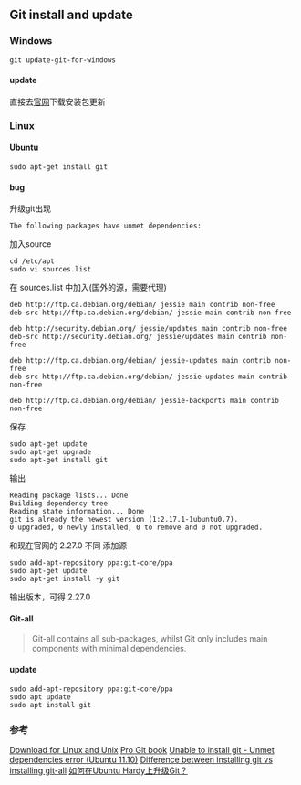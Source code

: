 ## Git install and update

### Windows

```language
git update-git-for-windows
```

#### update
直接去[官网](https://git-scm.com/downloads)下载安装包更新

### Linux

#### Ubuntu
```language
sudo apt-get install git
```
#### bug

升级git出现
```language
The following packages have unmet dependencies:
```

加入source
```language
cd /etc/apt
sudo vi sources.list
```

在 sources.list 中加入(国外的源，需要代理)
```language
deb http://ftp.ca.debian.org/debian/ jessie main contrib non-free
deb-src http://ftp.ca.debian.org/debian/ jessie main contrib non-free

deb http://security.debian.org/ jessie/updates main contrib non-free
deb-src http://security.debian.org/ jessie/updates main contrib non-free

deb http://ftp.ca.debian.org/debian/ jessie-updates main contrib non-free
deb-src http://ftp.ca.debian.org/debian/ jessie-updates main contrib non-free

deb http://ftp.ca.debian.org/debian/ jessie-backports main contrib non-free
```

保存
```language
sudo apt-get update
sudo apt-get upgrade
sudo apt-get install git
```

输出
```language
Reading package lists... Done
Building dependency tree
Reading state information... Done
git is already the newest version (1:2.17.1-1ubuntu0.7).
0 upgraded, 0 newly installed, 0 to remove and 0 not upgraded.
```

和现在官网的 2.27.0 不同
添加源
```language
sudo add-apt-repository ppa:git-core/ppa
sudo apt-get update
sudo apt-get install -y git
```

输出版本，可得 2.27.0



#### Git-all
> Git-all contains all sub-packages, whilst Git only includes main components with minimal dependencies.

#### update
```language
sudo add-apt-repository ppa:git-core/ppa
sudo apt update
sudo apt install git
```


### 参考

[Download for Linux and Unix](https://git-scm.com/download/linux)
[Pro Git book](https://git-scm.com/book/en/v2)
[Unable to install git - Unmet dependencies error (Ubuntu 11.10)](https://stackoverflow.com/questions/16820820/unable-to-install-git-unmet-dependencies-error-ubuntu-11-10)
[Difference between installing git vs installing git-all](https://askubuntu.com/questions/796600/difference-between-installing-git-vs-installing-git-all)
[如何在Ubuntu Hardy上升级Git？](https://ubuntuqa.com/article/7916.html)
